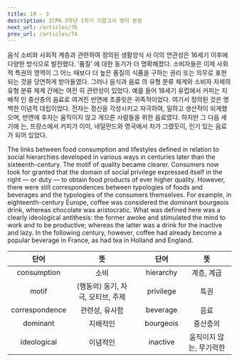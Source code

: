 ```yaml
---
title: 19 - 3
description: ICPA 3학년 1학기 기말고사 영어 본문
next_url: /articles/76
prev_url: /articles/74
---
```


음식 소비와 사회적 계층과 관련하여 정의된 생활양식 사 이의 연관성은 16세기 이후에 다양한 방식으로 발전했다. ‘품질’ 에 대한 동기가 더 명확해졌다. 소비자들은 이제 사회적 특권의 영역이 그 어느 때보다 더 높은 품질의 식품을 구하는 권리 또는 의무로 표현되는 것을 당연하게 받아들였다. 그러나 음식과 음료 의 유형 분류 체계와 소비자 자체의 유형 분류 체계 간에는 여전 히 관련성이 있었다. 예를 들어 18세기 유럽에서 커피는 지배적 인 중산층의 음료로 여겨진 반면에 초콜릿은 귀족적이었다. 여기서 정의된 것은 명백한 이념적 대립이었다. 전자는 정신을 각성시키고 자극하여, 일하고 생산적이 되게했으며, 반면에 후자는 움직이지 않고 게으른 사람들을 위한 음료였다. 하지만 그 다음 세기에 는, 프랑스에서 커피가 이미, 네덜란드와 영국에서 차가 그랬듯이, 인기 있는 음료가 되어 있었다.

The links between food consumption and lifestyles defined in relation to social hierarchies developed in various ways in centuries later than the sixteenth-century. The motif of quality became clearer. Consumers now took for granted that the domain of social privilege expressed itself in the right — or duty — to obtain food products of ever higher quality. However, there were still correspondences between typologies of foods and beverages and the typologies of the consumers themselves. For example, in eighteenth-century Europe, coffee was considered the dominant bourgeois drink, whereas chocolate was aristocratic. What was defined here was a clearly ideological antithesis: the former awoke and stimulated the mind to work and to be productive; whereas the latter was a drink for the inactive and lazy. In the following century, however, coffee had already become a popular beverage in France, as had tea in Holland and England.

|단어|뜻| |단어|뜻|
|:--------------:|:------------------------------:|-|:--------------:|:------------------------------:|
|consumption|소비||hierarchy|계층, 계급|
|motif|(행동의) 동기, 자극, 모티브, 주제||privilege|특권|
|correspondence|관련성, 유사함||beverage|음료|
|dominant|지배적인||bourgeois|중산층의|
|ideological|이념적인||inactive|움직이지 않는, 무기력한|
